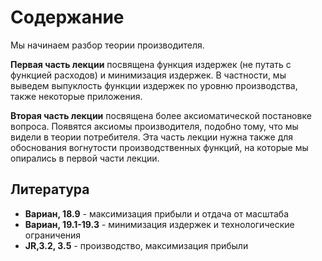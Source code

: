 # Содержание

Мы начинаем разбор теории производителя.

**Первая часть лекции** посвящена функция издержек (не путать с функцией расходов) и минимизация издержек. В частности, мы выведем выпуклость функции издержек по уровню производства, также некоторые приложения.

**Вторая часть лекции** посвящена более аксиоматической постановке вопроса. Появятся аксиомы производителя, подобно тому, что мы видели в теории потребителя. Эта часть лекции нужна также для обоснования вогнутости производственных функций, на которые мы опирались в первой части лекции.

## Литература

- **Вариан, 18.9** - максимизация прибыли и отдача от масштаба
- **Вариан, 19.1-19.3** - минимизация издержек и технологические ограничения
- **JR,3.2, 3.5** - производство, максимизация прибыли
